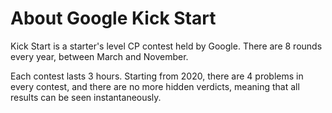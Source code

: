 # About Google Kick Start

Kick Start is a starter's level CP contest held by Google. There are 8 rounds every year, between March and November.

Each contest lasts 3 hours. Starting from 2020, there are 4 problems in every contest, and there are no more hidden verdicts, meaning that all results can be seen instantaneously.

<Utterances />
